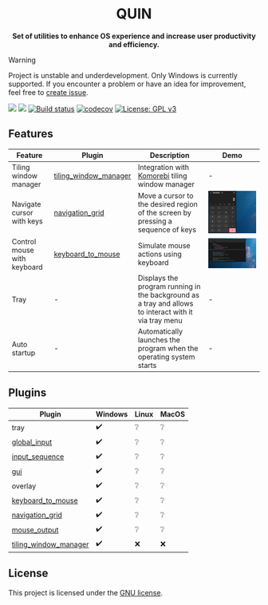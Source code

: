 <div align="center">
    <h1>QUIN</h1>
    <strong>Set of utilities to enhance OS experience and increase user productivity and efficiency.</strong>
</div>

> [!WARNING]
> Project is unstable and underdevelopment. Only Windows is currently supported.
> If you encounter a problem or have an idea for improvement,
> feel free to [create issue](https://github.com/lkaratl/quin/issues/new).

![](https://img.shields.io/badge/status-experimental-orange)
![](https://img.shields.io/badge/maintenance-passive-yellow)
[![Build status](https://badge.buildkite.com/9bd62cf4deef218e88237833d17de6d382383de6411e4e1b08.svg?branch=main)](https://buildkite.com/merk/quin-build)
[![codecov](https://codecov.io/gh/lkaratl/quin/graph/badge.svg?token=VK389L3N3V)](https://codecov.io/gh/lkaratl/quin)
[![License: GPL v3](https://img.shields.io/badge/License-GPLv3-blue.svg)](https://www.gnu.org/licenses/gpl-3.0)

## Features

| Feature                     | Plugin                                                                  | Description                                                                                           | Demo                                                             |
|-----------------------------|-------------------------------------------------------------------------|-------------------------------------------------------------------------------------------------------|------------------------------------------------------------------|
| Tiling window manager       | [tiling_window_manager](./docs/plugins/tiling_window_manager/README.md) | Integration with [Komorebi](https://github.com/LGUG2Z/komorebi) tiling window manager                 | -                                                                |
| Navigate cursor with keys   | [navigation_grid](./docs/plugins/navigation_grid/README.md)             | Move a cursor to the desired region of the screen by pressing a sequence of keys                      | ![](./docs/plugins/navigation_grid/navigation_grid_demo.gif)     |
| Control mouse with keyboard | [keyboard_to_mouse](./docs/plugins/keyboard_to_mouse/README.md)         | Simulate mouse actions using keyboard                                                                 | ![](./docs/plugins/keyboard_to_mouse/keyboard_to_mouse_demo.gif) |
| Tray                        | -                                                                       | Displays the program running in the background as a tray and allows to interact with it via tray menu | -                                                                |
| Auto startup                | -                                                                       | Automatically launches the program when the operating system  starts                                  | -                                                                |

## Plugins

| Plugin                                                                  | Windows            | Linux           | MacOS           |
|-------------------------------------------------------------------------|--------------------|-----------------|-----------------|
| tray                                                                    | :heavy_check_mark: | :grey_question: | :grey_question: |
| [global_input](./docs/plugins/input/global/README.md)                   | :heavy_check_mark: | :grey_question: | :grey_question: |
| [input_sequence](./docs/plugins/input/sequence/README.md)               | :heavy_check_mark: | :grey_question: | :grey_question: |
| [gui](./docs/plugins/gui/README.md)                                     | :heavy_check_mark: | :grey_question: | :grey_question: |
| overlay                                                                 | :heavy_check_mark: | :grey_question: | :grey_question: |
| [keyboard_to_mouse](./docs/plugins/keyboard_to_mouse/README.md)         | :heavy_check_mark: | :grey_question: | :grey_question: |
| [navigation_grid](./docs/plugins/navigation_grid/README.md)             | :heavy_check_mark: | :grey_question: | :grey_question: |
| [mouse_output](./docs/plugins/output/mouse/README.md)                   | :heavy_check_mark: | :grey_question: | :grey_question: |
| [tiling_window_manager](./docs/plugins/tiling_window_manager/README.md) | :heavy_check_mark: | :x:             | :x:             |

## License

This project is licensed under the [GNU license](LICENSE).
